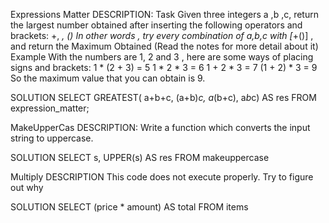 Expressions Matter
DESCRIPTION:
Task
Given three integers a ,b ,c, return the largest number obtained after inserting the following operators and brackets: +, *, ()
In other words , try every combination of a,b,c with [*+()] , and return the Maximum Obtained (Read the notes for more detail about it)
Example
With the numbers are 1, 2 and 3 , here are some ways of placing signs and brackets:
1 * (2 + 3) = 5
1 * 2 * 3 = 6
1 + 2 * 3 = 7
(1 + 2) * 3 = 9
So the maximum value that you can obtain is 9.

SOLUTION
SELECT GREATEST( a+b+c, (a+b)*c, a*(b+c), a*b*c)
AS res FROM expression_matter;


MakeUpperCas
DESCRIPTION:
Write a function which converts the input string to uppercase.

SOLUTION
SELECT s, UPPER(s) AS res FROM makeuppercase


Multiply
DESCRIPTION
This code does not execute properly. Try to figure out why

SOLUTION
SELECT (price * amount) AS total FROM items


